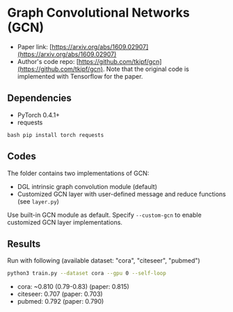Graph Convolutional Networks (GCN)
============

- Paper link: [https://arxiv.org/abs/1609.02907](https://arxiv.org/abs/1609.02907)
- Author's code repo: [https://github.com/tkipf/gcn](https://github.com/tkipf/gcn). Note that the original code is 
implemented with Tensorflow for the paper. 

Dependencies
------------
- PyTorch 0.4.1+
- requests

``bash
pip install torch requests
``

Codes
-----
The folder contains two implementations of GCN:
- DGL intrinsic graph convolution module (default)
- Customized GCN layer with user-defined message and reduce functions (see `layer.py`)

Use built-in GCN module as default. Specify `--custom-gcn` to enable customized GCN layer implementations.

Results
-------

Run with following (available dataset: "cora", "citeseer", "pubmed")
```bash
python3 train.py --dataset cora --gpu 0 --self-loop
```

* cora: ~0.810 (0.79-0.83) (paper: 0.815)
* citeseer: 0.707 (paper: 0.703)
* pubmed: 0.792 (paper: 0.790)
